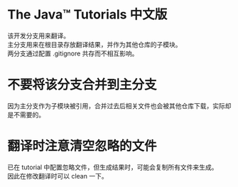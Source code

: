 # The Java™ Tutorials 中文版
该开发分支用来翻译。  
主分支用来在根目录存放翻译结果，并作为其他仓库的子模块。  
两分支通过配置 .gitignore 共存而不相互影响。

# 不要将该分支合并到主分支
因为主分支作为子模块被引用，合并过去后相关文件也会被其他仓库下载，实际却是不需要的。

# 翻译时注意清空忽略的文件
已在 tutorial 中配置忽略文件，但生成结果时，可能会复制所有文件来生成。  
因此在修改翻译时可以 clean 一下。
